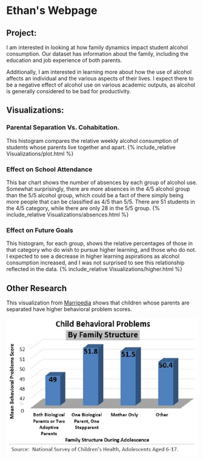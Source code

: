 # Ethan's Webpage

## Project:
I am interested in looking at how family dynamics impact student alcohol consumption.  Our dataset has information about the family, including the education and job experience of both parents.

Additionally, I am interested in learning more about how the use of alcohol affects an individual and the various aspects of their lives.  I expect there to be a negative effect of alcohol use on various academic outputs, as alcohol is generally considered to be bad for productivity.
## Visualizations:

### Parental Separation Vs. Cohabitation.
This histogram compares the relative weekly alcohol consumption of students whose parents live together and apart.
{% include_relative Visualizations/plot.html %}

### Effect on School Attendance
This bar chart shows the number of absences by each group of alcohol use.  Somewhat surprisingly, there are more absences in the 4/5 alcohol group than the 5/5 alcohol group, which could be a fact of there simply being more people that can be classified as 4/5 than 5/5.  There are 51 students in the 4/5 category, while there are only 28 in the 5/5 group.
{% include_relative Visualizations/absences.html %}

### Effect on Future Goals
This histogram, for each group, shows the relative percentages of those in that category who do wish to pursue higher learning, and those who do not.  I expected to see a decrease in higher learning aspirations as alcohol consumption increased, and I was not surprised to see this relationship reflected in the data.
{% include_relative Visualizations/higher.html %}



## Other Research
This visualization from [Marripedia](http://marripedia.org/effects.of.divorce.on.children.s.behavior) shows that children whose parents are separated have higher behavioral problem scores.

![Visual](Visualizations/childbehavioral.jpeg)

